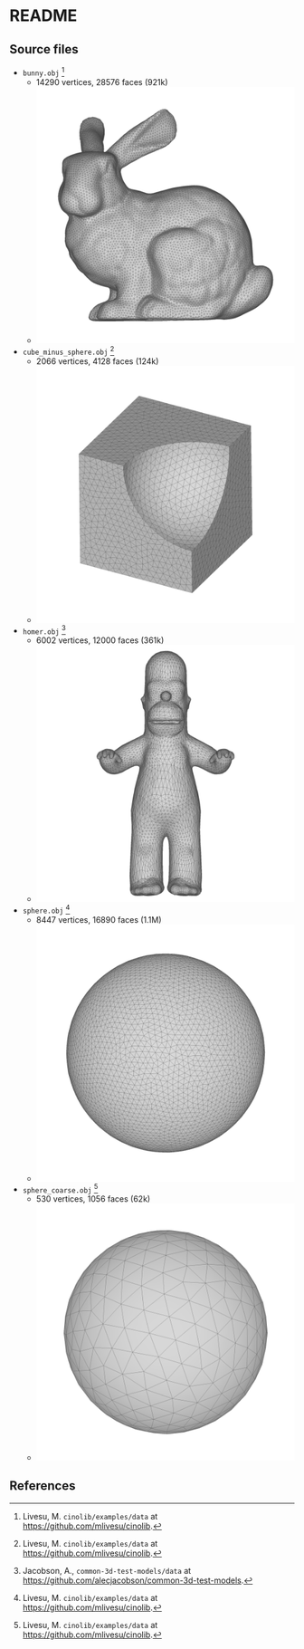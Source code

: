 # README

## Source files

* `bunny.obj` [^1]
  * 14290 vertices, 28576 faces (921k)
  * ![bunny](../../doc/fig/bunny.png)
* `cube_minus_sphere.obj` [^1]
  * 2066 vertices, 4128 faces (124k) 
  * ![cube_minus_sphere](../../doc/fig/cube_minus_sphere.png)
* `homer.obj` [^2]
  * 6002 vertices, 12000 faces (361k)
  * ![homer](../../doc/fig/homer.png)
* `sphere.obj` [^1]
  * 8447 vertices, 16890 faces (1.1M)
  * ![sphere](../../doc/fig/sphere.png)
* `sphere_coarse.obj` [^1]
  * 530 vertices, 1056 faces (62k) 
  * ![sphere_coarse](../../doc/fig/sphere_coarse.png)

## References

[^1]: Livesu, M. `cinolib/examples/data` at https://github.com/mlivesu/cinolib.
[^2]: Jacobson, A., `common-3d-test-models/data` at https://github.com/alecjacobson/common-3d-test-models.
